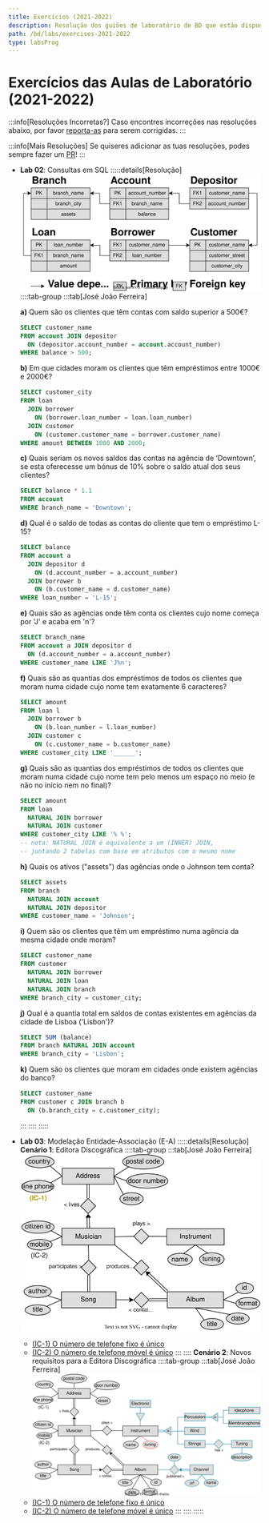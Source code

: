 ```yaml
---
title: Exercícios (2021-2022)
description: Resolução dos guiões de laboratório de BD que estão disponíveis na página da UC (de 2021-2022).
path: /bd/labs/exercises-2021-2022
type: labsProg
---
```


# Exercícios das Aulas de Laboratório (2021-2022)

:::info[Resoluções Incorretas?]
Caso encontres incorreções nas resoluções abaixo, por favor
[reporta-as](https://github.com/leic-pt/resumos-leic/issues/new/choose)
para serem corrigidas.
:::

:::info[Mais Resoluções]
Se quiseres adicionar as tuas resoluções, podes sempre fazer um [PR](https://github.com/leic-pt/resumos-leic)!
:::

[//]: # 'Todos os seguintes diagramas estão disponíveis e podem ser editados em: http://cutt.ly/bd_labs_diagrams'

- **Lab 02**: Consultas em SQL
  :::::details[Resolução]
  ![Resumo do bank.sql](../assets/2021-2022/lab02-layout.svg#dark=3)
  ::::tab-group
  :::tab[José João Ferreira]

  **a)** Quem são os clientes que têm contas com saldo superior a 500€?

  ```sql
  SELECT customer_name
  FROM account JOIN depositor
    ON (depositor.account_number = account.account_number)
  WHERE balance > 500;
  ```

  **b)** Em que cidades moram os clientes que têm empréstimos entre 1000€ e 2000€?

  ```sql
  SELECT customer_city
  FROM loan
    JOIN borrower
  	  ON (borrower.loan_number = loan.loan_number)
    JOIN customer
  	  ON (customer.customer_name = borrower.customer_name)
  WHERE amount BETWEEN 1000 AND 2000;
  ```

  **c)** Quais seriam os novos saldos das contas na agência de ‘Downtown’, se esta oferecesse um bónus de 10% sobre o saldo atual dos seus clientes?

  ```sql
  SELECT balance * 1.1
  FROM account
  WHERE branch_name = 'Downtown';
  ```

  **d)** Qual é o saldo de todas as contas do cliente que tem o empréstimo L-15?

  ```sql
  SELECT balance
  FROM account a
    JOIN depositor d
  	  ON (d.account_number = a.account_number)
    JOIN borrower b
  	  ON (b.customer_name = d.customer_name)
  WHERE loan_number = 'L-15';
  ```

  **e)** Quais são as agências onde têm conta os clientes cujo nome começa por 'J' e acaba em 'n'?

  ```sql
  SELECT branch_name
  FROM account a JOIN depositor d
    ON (d.account_number = a.account_number)
  WHERE customer_name LIKE 'J%n';
  ```

  **f)** Quais são as quantias dos empréstimos de todos os clientes que moram numa cidade cujo nome tem exatamente 6 caracteres?

  ```sql
  SELECT amount
  FROM loan l
    JOIN borrower b
  	  ON (b.loan_number = l.loan_number)
    JOIN customer c
  	  ON (c.customer_name = b.customer_name)
  WHERE customer_city LIKE '______';
  ```

  **g)** Quais são as quantias dos empréstimos de todos os clientes que moram numa cidade cujo nome tem pelo menos um espaço no meio (e não no início nem no final)?

  ```sql
  SELECT amount
  FROM loan
    NATURAL JOIN borrower
    NATURAL JOIN customer
  WHERE customer_city LIKE '% %';
  -- nota: NATURAL JOIN é equivalente a um (INNER) JOIN,
  -- juntando 2 tabelas com base em atributos com o mesmo nome
  ```

  **h)** Quais os ativos ("assets") das agências onde o Johnson tem conta?

  ```sql
  SELECT assets
  FROM branch
    NATURAL JOIN account
    NATURAL JOIN depositor
  WHERE customer_name = 'Johnson';
  ```

  **i)** Quem são os clientes que têm um empréstimo numa agência da mesma cidade onde moram?

  ```sql
  SELECT customer_name
  FROM customer
    NATURAL JOIN borrower
    NATURAL JOIN loan
    NATURAL JOIN branch
  WHERE branch_city = customer_city;
  ```

  **j)** Qual é a quantia total em saldos de contas existentes em agências da cidade de Lisboa ('Lisbon')?

  ```sql
  SELECT SUM (balance)
  FROM branch NATURAL JOIN account
  WHERE branch_city = 'Lisbon';
  ```

  **k)** Quem são os clientes que moram em cidades onde existem agências do banco?

  ```sql
  SELECT customer_name
  FROM customer c JOIN branch b
    ON (b.branch_city = c.customer_city);
  ```

  :::
  ::::
  :::::

- **Lab 03**: Modelação Entidade-Associação (E-A)
  :::::details[Resolução]
  **Cenário 1**: Editora Discográfica
  ::::tab-group
  :::tab[José João Ferreira]
  ![Editora Discográfica](../assets/2021-2022/lab03-01-jota.svg#dark=3)
  - [(IC-1) O número de telefone fixo é único](color:orange)
  - [(IC-2) O número de telefone móvel é único](color:orange)
    :::
    ::::
    **Cenário 2**: Novos requisitos para a Editora Discográfica
    ::::tab-group
    :::tab[José João Ferreira]
    ![Editora Discográfica (com novos requisitos)](../assets/2021-2022/lab03-02-jota.svg#dark=3)
  - [(IC-1) O número de telefone fixo é único](color:orange)
  - [(IC-2) O número de telefone móvel é único](color:orange)
    :::
    ::::
    :::::
